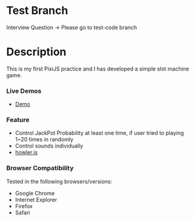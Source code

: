 # Test Branch
Interview Question -> Please go to test-code branch

# Description
This is my first PixiJS practice and I has developed a simple slot machine game.

 
### Live Demos
* [Demo](http://JaewooNam.github.io/practice-slot-machine-pixi/index.html)

### Feature
* Control JackPot Probability at least one time, if user tried to playing 1~20 times in randomly
* Control sounds individually
* [howler.js](https://howlerjs.com)

### Browser Compatibility
Tested in the following browsers/versions:
* Google Chrome
* Internet Explorer
* Firefox
* Safari
